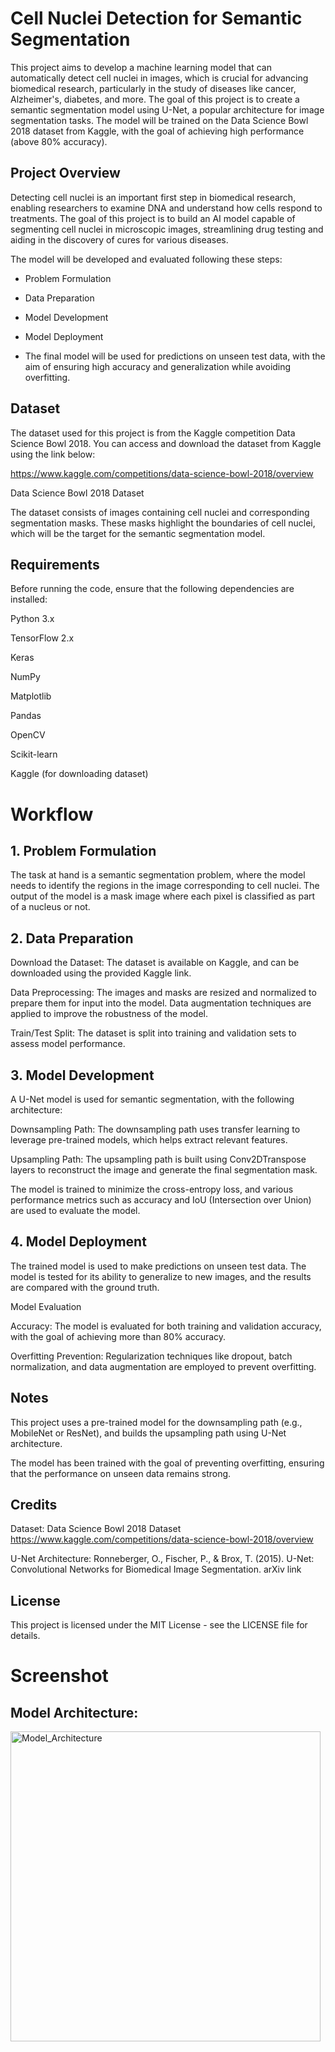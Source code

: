 # Cell Nuclei Detection for Semantic Segmentation

This project aims to develop a machine learning model that can automatically detect cell nuclei in images, which is crucial for advancing biomedical research, particularly in the study of diseases like cancer, Alzheimer's, diabetes, and more. The goal of this project is to create a semantic segmentation model using U-Net, a popular architecture for image segmentation tasks. The model will be trained on the Data Science Bowl 2018 dataset from Kaggle, with the goal of achieving high performance (above 80% accuracy).

## Project Overview

Detecting cell nuclei is an important first step in biomedical research, enabling researchers to examine DNA and understand how cells respond to treatments. The goal of this project is to build an AI model capable of segmenting cell nuclei in microscopic images, streamlining drug testing and aiding in the discovery of cures for various diseases.

The model will be developed and evaluated following these steps:

- Problem Formulation

- Data Preparation

- Model Development

- Model Deployment

- The final model will be used for predictions on unseen test data, with the aim of ensuring high accuracy and generalization while avoiding overfitting.

## Dataset

The dataset used for this project is from the Kaggle competition Data Science Bowl 2018. You can access and download the dataset from Kaggle using the link below:

https://www.kaggle.com/competitions/data-science-bowl-2018/overview

Data Science Bowl 2018 Dataset

The dataset consists of images containing cell nuclei and corresponding segmentation masks. These masks highlight the boundaries of cell nuclei, which will be the target for the semantic segmentation model.

## Requirements
Before running the code, ensure that the following dependencies are installed:

Python 3.x

TensorFlow 2.x

Keras

NumPy

Matplotlib

Pandas

OpenCV

Scikit-learn

Kaggle (for downloading dataset)

# Workflow

## 1. Problem Formulation

The task at hand is a semantic segmentation problem, where the model needs to identify the regions in the image corresponding to cell nuclei. The output of the model is a mask image where each pixel is classified as part of a nucleus or not.

## 2. Data Preparation

Download the Dataset: The dataset is available on Kaggle, and can be downloaded using the provided Kaggle link.

Data Preprocessing: The images and masks are resized and normalized to prepare them for input into the model. Data augmentation techniques are applied to improve the robustness of the model.

Train/Test Split: The dataset is split into training and validation sets to assess model performance.


## 3. Model Development
A U-Net model is used for semantic segmentation, with the following architecture:

Downsampling Path: The downsampling path uses transfer learning to leverage pre-trained models, which helps extract relevant features.

Upsampling Path: The upsampling path is built using Conv2DTranspose layers to reconstruct the image and generate the final segmentation mask.

The model is trained to minimize the cross-entropy loss, and various performance metrics such as accuracy and IoU (Intersection over Union) are used to evaluate the model.

## 4. Model Deployment

The trained model is used to make predictions on unseen test data. The model is tested for its ability to generalize to new images, and the results are compared with the ground truth.

Model Evaluation

Accuracy: The model is evaluated for both training and validation accuracy, with the goal of achieving more than 80% accuracy.

Overfitting Prevention: Regularization techniques like dropout, batch normalization, and data augmentation are employed to prevent overfitting.

## Notes

This project uses a pre-trained model for the downsampling path (e.g., MobileNet or ResNet), and builds the upsampling path using U-Net architecture.

The model has been trained with the goal of preventing overfitting, ensuring that the performance on unseen data remains strong.

##  Credits

Dataset: Data Science Bowl 2018 Dataset 
https://www.kaggle.com/competitions/data-science-bowl-2018/overview

U-Net Architecture: Ronneberger, O., Fischer, P., & Brox, T. (2015). U-Net: Convolutional Networks for Biomedical Image Segmentation. arXiv link

## License

This project is licensed under the MIT License - see the LICENSE file for details.

# Screenshot

## Model Architecture: 
<img width="496" alt="Model_Architecture" src="https://github.com/user-attachments/assets/bf60f36e-3a77-49f0-86e0-2c4d00dfab33">

